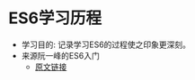 # ES6学习历程
  - 学习目的: 记录学习ES6的过程使之印象更深刻。
  - 来源阮一峰的ES6入门
    - [原文链接](http://es6.ruanyifeng.com/#docs/let "悬停显示")